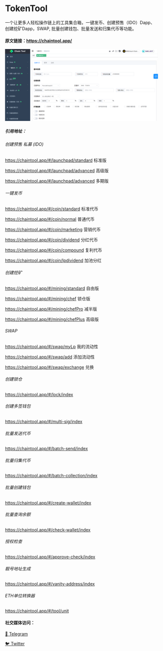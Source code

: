 # TokenTool
一个让更多人轻松操作链上的工具集合箱，一键发币、创建预售（IDO）Dapp、创建挖矿Dapp，SWAP, 批量创建钱包、批量发送和归集代币等功能。

#### 原文链接：https://chaintool.app/

![image text](https://github.com/coin2tool/tokentool/blob/main/img/chain.PNG "web view")

##### 引用地址：

###### 创建预售 私募 (IDO)
https://chaintool.app/#/launchpad/standard 标准版

https://chaintool.app/#/launchpad/advanced  高级版

https://chaintool.app/#/launchpad/advanced  多期版

###### 一键发币
https://chaintool.app/#/coin/standard  标准代币

https://chaintool.app/#/coin/normal  普通代币

https://chaintool.app/#/coin/marketing 营销代币

https://chaintool.app/#/coin/dividend  分红代币

https://chaintool.app/#/coin/compound  复利代币

https://chaintool.app/#/coin/lpdividend  加池分红

###### 创建挖矿
https://chaintool.app/#/mining/standard 自由版

https://chaintool.app/#/mining/chef   锁仓版

https://chaintool.app/#/mining/chefPro 减半版

https://chaintool.app/#/mining/chefPlus 高级版

###### SWAP

https://chaintool.app/#/swap/myLp  我的流动性

https://chaintool.app/#/swap/add   添加流动性

https://chaintool.app/#/swap/exchange  兑换

###### 创建锁仓
https://chaintool.app/#/lock/index

###### 创建多签钱包
https://chaintool.app/#/multi-sig/index

###### 批量发送代币
https://chaintool.app/#/batch-send/index

###### 批量归集代币
https://chaintool.app/#/batch-collection/index

###### 批量创建钱包
https://chaintool.app/#/create-wallet/index

###### 批量查询余额
https://chaintool.app/#/check-wallet/index

###### 授权检查
https://chaintool.app/#/approve-check/index

###### 靓号地址生成
https://chaintool.app/#/vanity-address/index

###### ETH单位转换器
https://chaintool.app/#/tool/unit



#### 社交媒体访问：
[💬 Telegram](https://t.me/chaintool_app)

[🐦 Twitter](https://twitter.com/chain_tool)
